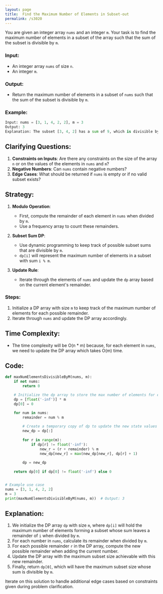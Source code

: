 ```yaml
---
layout: page
title:  Find the Maximum Number of Elements in Subset-out
permalink: /s3020
---
```


You are given an integer array `nums` and an integer `m`. Your task is to find the maximum number of elements in a subset of the array such that the sum of the subset is divisible by `m`.

### Input:
- An integer array `nums` of size `n`.
- An integer `m`.

### Output:
- Return the maximum number of elements in a subset of `nums` such that the sum of the subset is divisible by `m`.

### Example:
```python
Input: nums = [3, 1, 4, 2, 2], m = 3
Output: 3
Explanation: The subset [3, 4, 2] has a sum of 9, which is divisible by 3.
```

## Clarifying Questions:
1. **Constraints on Inputs**: Are there any constraints on the size of the array `n` or on the values of the elements in `nums` and `m`?
2. **Negative Numbers**: Can `nums` contain negative numbers?
3. **Edge Cases**: What should be returned if `nums` is empty or if no valid subset exists?

## Strategy:
1. **Modulo Operation**:
   - First, compute the remainder of each element in `nums` when divided by `m`.
   - Use a frequency array to count these remainders.

2. **Subset Sum DP**:
   - Use dynamic programming to keep track of possible subset sums that are divisible by `m`.
   - `dp[i]` will represent the maximum number of elements in a subset with sum `i % m`.

3. **Update Rule**:
   - Iterate through the elements of `nums` and update the `dp` array based on the current element's remainder.

### Steps:
1. Initialize a DP array with size `m` to keep track of the maximum number of elements for each possible remainder.
2. Iterate through `nums` and update the DP array accordingly.

## Time Complexity:
- The time complexity will be O(n * m) because, for each element in `nums`, we need to update the DP array which takes O(m) time.

## Code:

```python
def maxNumElementsDivisibleByM(nums, m):
    if not nums:
        return 0

    # Initialize the dp array to store the max number of elements for each remainder state
    dp = [float('-inf')] * m
    dp[0] = 0

    for num in nums:
        remainder = num % m
        
        # Create a temporary copy of dp to update the new state values
        new_dp = dp[:]
        
        for r in range(m):
            if dp[r] != float('-inf'):
                new_r = (r + remainder) % m
                new_dp[new_r] = max(new_dp[new_r], dp[r] + 1)
        
        dp = new_dp
    
    return dp[0] if dp[0] != float('-inf') else 0


# Example use case
nums = [3, 1, 4, 2, 2]
m = 3
print(maxNumElementsDivisibleByM(nums, m))  # Output: 3
```

## Explanation:
1. We initialize the DP array `dp` with size `m`, where `dp[i]` will hold the maximum number of elements forming a subset whose sum leaves a remainder of `i` when divided by `m`.
2. For each number in `nums`, calculate its remainder when divided by `m`.
3. For each possible remainder `r` in the DP array, compute the new possible remainder when adding the current number.
4. Update the DP array with the maximum subset size achievable with this new remainder.
5. Finally, return `dp[0]`, which will have the maximum subset size whose sum is divisible by `m`.

Iterate on this solution to handle additional edge cases based on constraints given during problem clarification.